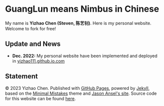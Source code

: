 # GuangLun means Nimbus in Chinese

My name is **Yizhao Chen (Steven, 陈艺钊)**. Here is my personal website. Welcome to fork for free!

## Update and News

- **Dec. 2022:** My personal website have been implemented and deployed in [yizhao111.github.io.com](https://yizhao111.github.io.com)

<!-- ## Star History

[![Star History Chart](https://api.star-history.com/svg?repos=GuangLun2000/GuangLun2000.github.io&type=Date)](https://star-history.com/#GuangLun2000/GuangLun2000.github.io&Date) -->

## Statement

© 2023 Yizhao Chen. Published with [GitHub Pages](https://pages.github.com/), powered by [Jekyll](https://jekyllrb.com/), based on the [Minimal Mistakes](https://mademistakes.com/) theme and [Jason Ansel's site](https://github.com/jansel/jansel.github.io). Source code for this website can be found [here](https://github.com/GuangLun2000/GuangLun2000.github.io).
